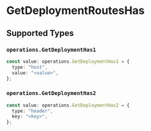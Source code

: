 # GetDeploymentRoutesHas


## Supported Types

### `operations.GetDeploymentHas1`

```typescript
const value: operations.GetDeploymentHas1 = {
  type: "host",
  value: "<value>",
};
```

### `operations.GetDeploymentHas2`

```typescript
const value: operations.GetDeploymentHas2 = {
  type: "header",
  key: "<key>",
};
```

